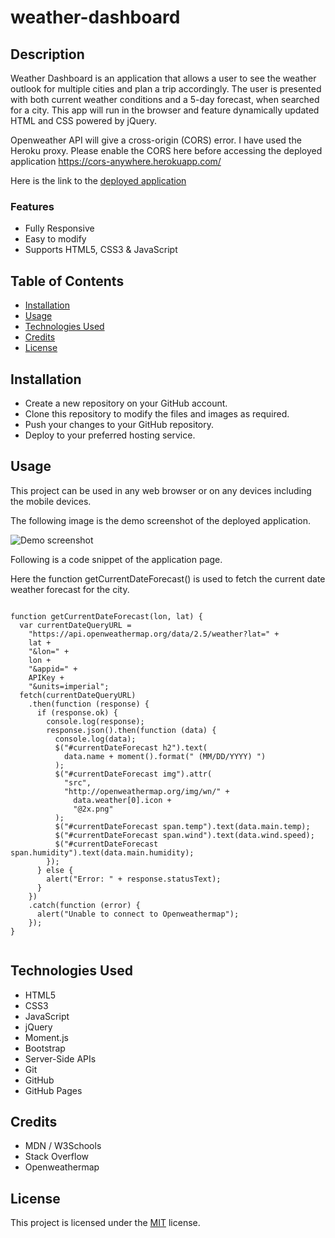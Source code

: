 # weather-dashboard

## Description

Weather Dashboard is an application that allows a user to see the weather outlook for multiple cities
and plan a trip accordingly. The user is presented with both current weather conditions and a 5-day forecast, when searched for a city. This app will run in the browser and feature dynamically updated HTML and CSS powered by jQuery.

Openweather API will give a cross-origin (CORS) error. I have used the Heroku proxy.
Please enable the CORS here before accessing the deployed application https://cors-anywhere.herokuapp.com/

Here is the link to the [deployed application](https://shwethareddy0.github.io/weather-dashboard/)

### Features

- Fully Responsive
- Easy to modify
- Supports HTML5, CSS3 & JavaScript

## Table of Contents

- [Installation](#installation)
- [Usage](#usage)
- [Technologies Used](#technologies-used)
- [Credits](#credits)
- [License](#license)

## Installation

- Create a new repository on your GitHub account.
- Clone this repository to modify the files and images as required.
- Push your changes to your GitHub repository.
- Deploy to your preferred hosting service.

## Usage

This project can be used in any web browser or on any devices including the mobile devices.

The following image is the demo screenshot of the deployed application.

![Demo screenshot](./images/demo-weather-dashboard.gif)

Following is a code snippet of the application page.

Here the function getCurrentDateForecast() is used to fetch the current date weather forecast for the city.

```html5

function getCurrentDateForecast(lon, lat) {
  var currentDateQueryURL =
    "https://api.openweathermap.org/data/2.5/weather?lat=" +
    lat +
    "&lon=" +
    lon +
    "&appid=" +
    APIKey +
    "&units=imperial";
  fetch(currentDateQueryURL)
    .then(function (response) {
      if (response.ok) {
        console.log(response);
        response.json().then(function (data) {
          console.log(data);
          $("#currentDateForecast h2").text(
            data.name + moment().format(" (MM/DD/YYYY) ")
          );
          $("#currentDateForecast img").attr(
            "src",
            "http://openweathermap.org/img/wn/" +
              data.weather[0].icon +
              "@2x.png"
          );
          $("#currentDateForecast span.temp").text(data.main.temp);
          $("#currentDateForecast span.wind").text(data.wind.speed);
          $("#currentDateForecast span.humidity").text(data.main.humidity);
        });
      } else {
        alert("Error: " + response.statusText);
      }
    })
    .catch(function (error) {
      alert("Unable to connect to Openweathermap");
    });
}


```

## Technologies Used

- HTML5
- CSS3
- JavaScript
- jQuery
- Moment.js
- Bootstrap
- Server-Side APIs
- Git
- GitHub
- GitHub Pages

## Credits

- MDN / W3Schools
- Stack Overflow
- Openweathermap

## License

This project is licensed under the [MIT](./LICENSE) license.
